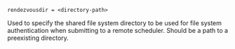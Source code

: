    rendezvousdir = <directory-path>

Used to specify the shared file system directory to be used for file
system authentication when submitting to a remote scheduler. Should be a
path to a preexisting directory.
